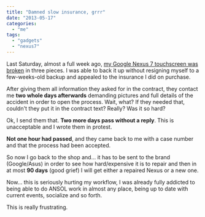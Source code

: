 ```yaml
---
title: "Damned slow insurance, grrr"
date: "2013-05-17"
categories: 
  - "me"
tags: 
  - "gadgets"
  - "nexus7"
---
```


Last Saturday, almost a full week ago, [my Google Nexus 7 touchscreen was broken](http://blog.1407.org/2013/05/11/oops-the-touchscreen-broke/) in three pieces. I was able to back it up without resigning myself to a few-weeks-old backup and appealed to the insurance I did on purchase.

After giving them all information they asked for in the contract, they contact me **two whole days afterwards** demanding pictures and full details of the accident in order to open the process. Wait, what? If they needed that, couldn't they put it in the contract text? Really? Was it so hard?

Ok, I send them that. **Two more days pass without a reply**. This is unacceptable and I wrote them in protest.

**Not one hour had passed**, and they came back to me with a case number and that the process had been accepted.

So now I go back to the shop and... it has to be sent to the brand (Google/Asus) in order to see how hard/expensive it is to repair and then in at most **90 days** (good grief) I will get either a repaired Nexus or a new one.

Now... this is seriously hurting my workflow, I was already fully addicted to being able to do ANSOL work in almost any place, being up to date with current events, socialize and so forth.

This is really frustrating.
